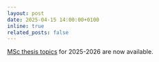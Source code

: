 ```yaml
---
layout: post
date: 2025-04-15 14:00:00+0100
inline: true
related_posts: false
---
```


[MSc thesis topics](./msc-thesis/) for 2025-2026 are now available. 
